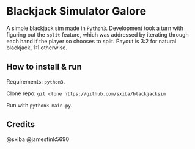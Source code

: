 # Blackjack Simulator Galore 

A simple blackjack sim made in `Python3`. 
Development took a turn with figuring out the `split` feature, which was addressed by iterating through each hand if the player so chooses to split.
Payout is 3:2 for natural blackjack, 1:1 otherwise.

## How to install & run 
Requirements: `python3`.

Clone repo: `git clone https://github.com/sxiba/blackjacksim`

Run with `python3 main.py`.

## Credits
@sxiba 
@jamesfink5690

